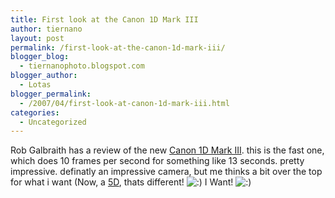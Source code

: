 ```yaml
---
title: First look at the Canon 1D Mark III
author: tiernano
layout: post
permalink: /first-look-at-the-canon-1d-mark-iii/
blogger_blog:
  - tiernanophoto.blogspot.com
blogger_author:
  - Lotas
blogger_permalink:
  - /2007/04/first-look-at-canon-1d-mark-iii.html
categories:
  - Uncategorized
---
```

Rob Galbraith has a review of the new [Canon 1D Mark III][1]. this is the fast one, which does 10 frames per second for something like 13 seconds. pretty impressive. definatly an impressive camera, but me thinks a bit over the top for what i want (Now, a [5D][2], thats different! <img src="http://www.geekphotographer.com/wp-includes/images/smilies/icon_smile.gif" alt=":)" class="wp-smiley" /> I Want! <img src="http://www.geekphotographer.com/wp-includes/images/smilies/icon_smile.gif" alt=":)" class="wp-smiley" />

 [1]: http://www.robgalbraith.com/bins/multi_page.asp?cid=7-8738-8908
 [2]: http://www.canon-europe.com/For_Home/Product_Finder/Cameras/Digital_SLR/EOS_5D/index.asp